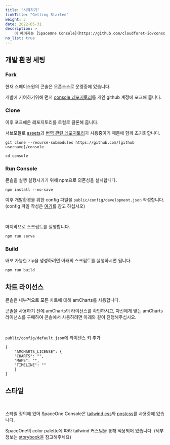 ```yaml
---
title: "시작하기"
linkTitle: "Getting Started"
weight: 3
date: 2022-05-31
description: >
    이 페이지는 [SpaceOne Console](https://github.com/cloudforet-io/console) 개발을 시작하기 위한 안내문서입니다.
no_list: true
---
```


## 개발 환경 세팅


### Fork

현재 스페이스원의 콘솔은 오픈소스로 운영중에 있습니다.

개발에 기여하기위해 먼저 [console 레포지토리](https://github.com/cloudforet-io/console)를 개인 github 계정에 포크해 줍니다.

### Clone

이후 포크해온 레포지토리를 로컬로 클론해 줍니다.

서브모듈로 [assets](https://github.com/cloudforet-io/console-assets)과 [번역 관련 레포지토리](https://github.com/cloudforet-io/console-translation.git)가 사용중이기 때문에 함께 초기화합니다.

```shell
git clone --recurse-submodules https://github.com/[github username]/console

cd console
```

### Run Console

콘솔을 실행 실행시키기 위해 npm으로 의존성을 설치합니다.
```shell
npm install --no-save
```
이후 개발환경을 위한 config 파일을 `public/config/development.json` 작성합니다.
(config 파일 작성은 [여기]()를 참고 하십시오)

<br/>

마지막으로 스크립트를 실행합니다.
```shell
npm run serve
```

### Build

배포 가능한 zip을 생성하려면 아래의 스크립트를 실행하시면 됩니다.

```shell
npm run build
```


## 차트 라이선스

콘솔은 내부적으로 모든 차트에 대해 amCharts를 사용합니다.

콘솔을 사용하기 전에 amCharts의 라이선스를 확인하시고, 자신에게 맞는 amCharts 라이선스를 구매하여 콘솔에서 사용하려면 아래와 같이 진행해주십시오.

<br/>

`public/config/default.json`에 라이센스 키 추가

```shell
{
    "AMCHARTS_LICENSE": {
    "CHARTS": "",
    "MAPS": "",
    "TIMELINE": ""
    }
}
```

## 스타일

<br/>

스타일 정의에 있어 SpaceOne Console은 [tailwind css](https://tailwindcss.com)와 [postcss](https://postcss.org/)를 사용중에 있습니다.

SpaceOne의 color palette에 따라 tailwind 커스텀을 통해 적용되어 있습니다. (세부 정보는 [storybook](https://storybook.developer.spaceone.dev/?path=/docs/foundation-styles-colors--all-colors)을 참고해주세요)
